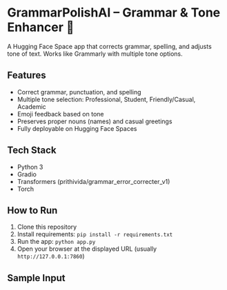 # GrammarPolishAI – Grammar & Tone Enhancer 💬

A Hugging Face Space app that corrects grammar, spelling, and adjusts tone of text. Works like Grammarly with multiple tone options.

## Features
- Correct grammar, punctuation, and spelling
- Multiple tone selection: Professional, Student, Friendly/Casual, Academic
- Emoji feedback based on tone
- Preserves proper nouns (names) and casual greetings
- Fully deployable on Hugging Face Spaces

## Tech Stack
- Python 3
- Gradio
- Transformers (prithivida/grammar_error_correcter_v1)
- Torch

## How to Run
1. Clone this repository
2. Install requirements: `pip install -r requirements.txt`
3. Run the app: `python app.py`
4. Open your browser at the displayed URL (usually `http://127.0.0.1:7860`)

## Sample Input

